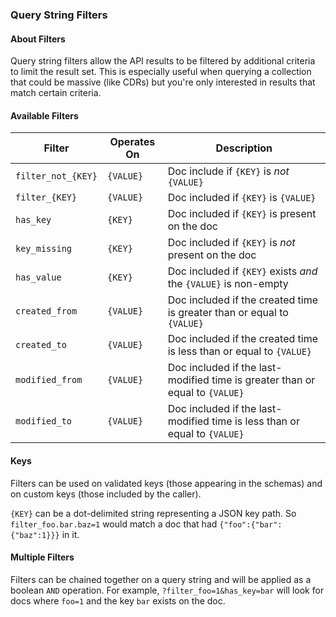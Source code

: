 ### Query String Filters

#### About Filters

Query string filters allow the API results to be filtered by additional criteria to limit the result set. This is especially useful when querying a collection that could be massive (like CDRs) but you're only interested in results that match certain criteria.

#### Available Filters

Filter | Operates On | Description
------ | ----------- | -----------
`filter_not_{KEY}` | `{VALUE}` | Doc include if `{KEY}` is *not* `{VALUE}`
`filter_{KEY}` | `{VALUE}` | Doc included if `{KEY}` is `{VALUE}`
`has_key` | `{KEY}` | Doc included if `{KEY}` is present on the doc
`key_missing` | `{KEY}` | Doc included if `{KEY}` is *not* present on the doc
`has_value` | `{KEY}` | Doc included if `{KEY}` exists *and* the `{VALUE}` is non-empty
`created_from` | `{VALUE}` | Doc included if the created time is greater than or equal to `{VALUE}`
`created_to` | `{VALUE}` | Doc included if the created time is less than or equal to `{VALUE}`
`modified_from` | `{VALUE}` | Doc included if the last-modified time is greater than or equal to `{VALUE}`
`modified_to` | `{VALUE}` | Doc included if the last-modified time is less than or equal to `{VALUE}`

#### Keys

Filters can be used on validated keys (those appearing in the schemas) and on custom keys (those included by the caller).

`{KEY}` can be a dot-delimited string representing a JSON key path. So `filter_foo.bar.baz=1` would match a doc that had `{"foo":{"bar":{"baz":1}}}` in it.

#### Multiple Filters

Filters can be chained together on a query string and will be applied as a boolean `AND` operation. For example, `?filter_foo=1&has_key=bar` will look for docs where `foo=1` and the key `bar` exists on the doc.
